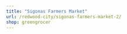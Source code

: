 ```yaml
---
title: "Sigonas Farmers Market"
url: /redwood-city/sigonas-farmers-market-2/
shop: greengrocer
---
```

